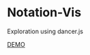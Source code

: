 Notation-Vis
============

Exploration using dancer.js


[DEMO](http://jonathanhaggard.github.io/Notation-Vis/)